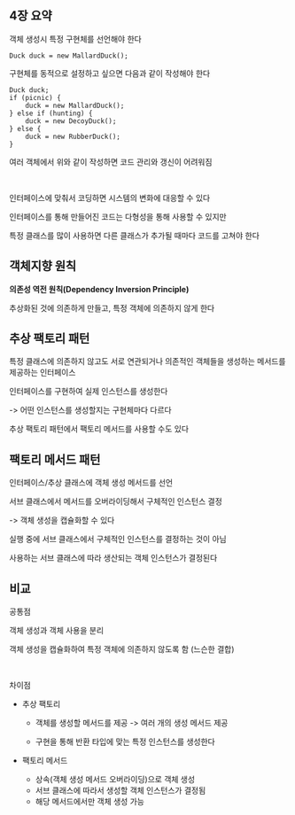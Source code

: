 ## 4장 요약

객체 생성시 특정 구현체를 선언해야 한다  

```
Duck duck = new MallardDuck();
```

구현체를 동적으로 설정하고 싶으면 다음과 같이 작성해야 한다  

```
Duck duck;
if (picnic) {
    duck = new MallardDuck();
} else if (hunting) {
    duck = new DecoyDuck();
} else {
    duck = new RubberDuck();
}

```

여러 객체에서 위와 같이 작성하면 코드 관리와 갱신이 어려워짐  

<br>

인터페이스에 맞춰서 코딩하면 시스템의 변화에 대응할 수 있다  

인터페이스를 통해 만들어진 코드는 다형성을 통해 사용할 수 있지만  

특정 클래스를 많이 사용하면 다른 클래스가 추가될 때마다 코드를 고쳐야 한다  


## 객체지향 원칙

**의존성 역전 원칙(Dependency Inversion Principle)**  

추상화된 것에 의존하게 만들고, 특정 객체에 의존하지 않게 한다  


## 추상 팩토리 패턴

특정 클래스에 의존하지 않고도 서로 연관되거나 의존적인 객체들을 생성하는 메서드를 제공하는 인터페이스  

인터페이스를 구현하여 실제 인스턴스를 생성한다  

-> 어떤 인스턴스를 생성할지는 구현체마다 다르다  

추상 팩토리 패턴에서 팩토리 메서드를 사용할 수도 있다  

## 팩토리 메서드 패턴

인터페이스/추상 클래스에 객체 생성 메서드를 선언  

서브 클래스에서 메서드를 오버라이딩해서 구체적인 인스턴스 결정  

-> 객체 생성을 캡슐화할 수 있다  


실행 중에 서브 클래스에서 구체적인 인스턴스를 결정하는 것이 아님  

사용하는 서브 클래스에 따라 생산되는 객체 인스턴스가 결정된다  

## 비교

공통점  

객체 생성과 객체 사용을 분리  

객체 생성을 캡슐화하여 특정 객체에 의존하지 않도록 함 (느슨한 결합)  

<br>


차이점  

* 추상 팩토리  

    * 객체를 생성할 메서드를 제공 -> 여러 개의 생성 메서드 제공   

    * 구현을 통해 반환 타입에 맞는 특정 인스턴스를 생성한다

* 팩토리 메서드
    * 상속(객체 생성 메서드 오버라이딩)으로 객체 생성
    * 서브 클래스에 따라서 생성할 객체 인스턴스가 결정됨
    * 해당 메서드에서만 객체 생성 가능
